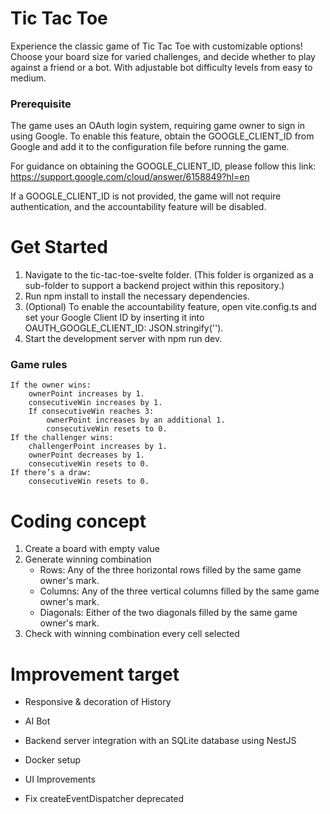 # Tic Tac Toe
Experience the classic game of Tic Tac Toe with customizable options! Choose your board size for varied challenges, and decide whether to play against a friend or a bot. With adjustable bot difficulty levels from easy to medium.

### Prerequisite
The game uses an OAuth login system, requiring game owner to sign in using Google. To enable this feature, obtain the GOOGLE_CLIENT_ID from Google and add it to the configuration file before running the game.

For guidance on obtaining the GOOGLE_CLIENT_ID, please follow this link: https://support.google.com/cloud/answer/6158849?hl=en

If a GOOGLE_CLIENT_ID is not provided, the game will not require authentication, and the accountability feature will be disabled.

# Get Started
1. Navigate to the tic-tac-toe-svelte folder. (This folder is organized as a sub-folder to support a backend project within this repository.)
2. Run npm install to install the necessary dependencies.
3. (Optional) To enable the accountability feature, open vite.config.ts and set your Google Client ID by inserting it into OAUTH_GOOGLE_CLIENT_ID: JSON.stringify('').
4. Start the development server with npm run dev.

### Game rules
    If the owner wins:
        ownerPoint increases by 1.
        consecutiveWin increases by 1.
        If consecutiveWin reaches 3:
            ownerPoint increases by an additional 1.
            consecutiveWin resets to 0.
    If the challenger wins:
        challengerPoint increases by 1.
        ownerPoint decreases by 1.
        consecutiveWin resets to 0.
    If there’s a draw:
        consecutiveWin resets to 0.

# Coding concept
1. Create a board with empty value
2. Generate winning combination
    - Rows: Any of the three horizontal rows filled by the same game owner's mark.
    - Columns: Any of the three vertical columns filled by the same game owner's mark.
    - Diagonals: Either of the two diagonals filled by the same game owner's mark.
3. Check with winning combination every cell selected

# Improvement target
- Responsive & decoration of History
- AI Bot
- Backend server integration with an SQLite database using NestJS
- Docker setup
- UI Improvements

- Fix createEventDispatcher deprecated
